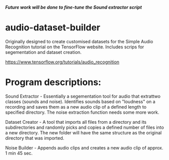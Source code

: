 ***Future work will be done to fine-tune the Sound extractor script***

# audio-dataset-builder
Originally designed to create customised datasets for the Simple Audio Recognition tutorial on the TensorFlow website. Includes scrips for segementation and dataset creation.

https://www.tensorflow.org/tutorials/audio_recognition

# Program descriptions:

Sound Extractor - Essentially a segementation tool for audio that extrattwo classes (sounds and noise). Identifies sounds based on "loudness" on a recording and saves them as a new audio clip of a defined length to specified directory. The noise extraction function needs some more work. 

Dataset Creator - A tool that imports all files from a directory and its subdirectories and randomly picks and copies a defined number of files into a new directory. The new folder will have the same structure as the original directory that was imported.

Noise Builder - Appends audio clips and creates a new audio clip of approx. 1 min 45 sec. 
